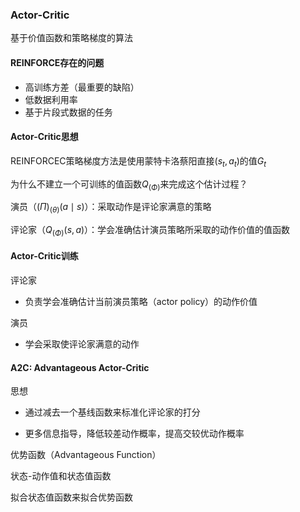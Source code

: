 ### Actor-Critic

基于价值函数和策略梯度的算法

#### REINFORCE存在的问题

- 高训练方差（最重要的缺陷）
- 低数据利用率
- 基于片段式数据的任务

#### Actor-Critic思想

REINFORCEC策略梯度方法是使用蒙特卡洛蔡阳直接$(s_t, a_t)$的值$G_t$

为什么不建立一个可训练的值函数$Q_(\Phi)$来完成这个估计过程？

 演员（$(\Pi)_(\theta)(a \mid s)$）：采取动作是评论家满意的策略

评论家（$Q_(\Phi)(s, a)$）：学会准确估计演员策略所采取的动作价值的值函数

#### Actor-Critic训练

评论家

- 负责学会准确估计当前演员策略（actor policy）的动作价值

演员

- 学会采取使评论家满意的动作

#### A2C: Advantageous Actor-Critic

思想

- 通过减去一个基线函数来标准化评论家的打分

- 更多信息指导，降低较差动作概率，提高交较优动作概率

优势函数（Advantageous Function）

状态-动作值和状态值函数

拟合状态值函数来拟合优势函数

